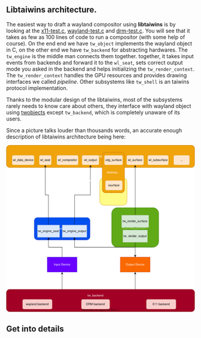 ## Libtaiwins architecture.

The easiest way to draft a wayland compositor using **libtaiwins** is by
looking at the
[x11-test.c](https://github.com/taiwins/taiwins/tree/master/test/x11-test.c),
[wayland-test.c](https://github.com/taiwins/taiwins/tree/master/test/wayland-test.c)
and
[drm-test.c](https://github.com/taiwins/taiwins/blob/master/test/drm-test.c). You
will see that it takes as few as 100 lines of code to run a compositor (with
some help of course). On the end end we have `tw_object` implements the wayland
object in C, on the other end we have `tw_backend` for abstracting
hardwares. The `tw_engine` is the middle man connects them together.  together,
it takes input events from backends and forward it to the `wl_seat`, sets
correct output mode you asked in the backend and helps initializing the
`tw_render_context`. The `tw_render_context` handles the GPU resources and
provides drawing interfaces we called *pipeline*.  Other subsystems like
`tw_shell` is an taiwins protocol implementation.

Thanks to the modular design of the libtaiwins, most of the subsystems rarely
needs to know care about others, they interface with wayland object using
[twobjects](https://github.com/taiwins/twobjects) except `tw_backend`, which is
completely unaware of its users.

Since a picture talks louder than thousands words, an accurate enough
description of libtaiwins architecture being here:

![](./imgs/libtaiwins-arch.svg)

## Get into details
